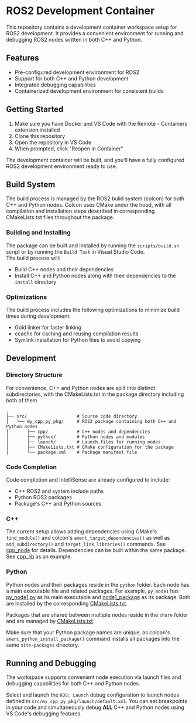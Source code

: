 # ROS2 Development Container

This repository contains a development container workspace setup for ROS2 development. It provides a convenient environment for running and debugging ROS2 nodes written in both C++ and Python.

## Features

- Pre-configured development environment for ROS2
- Support for both C++ and Python development
- Integrated debugging capabilities
- Containerized development environment for consistent builds

## Getting Started

1. Make sure you have Docker and VS Code with the Remote - Containers extension installed
2. Clone this repository
3. Open the repository in VS Code
4. When prompted, click "Reopen in Container"

The development container will be built, and you'll have a fully configured ROS2 development environment ready to use.

## Build System

The build process is managed by the ROS2 build system (colcon) for both C++ and Python nodes. Colcon uses CMake under the hood, with all compilation and installation steps described in corresponding CMakeLists.txt files throughout the package.

### Building and Installing

The package can be built and installed by running the `scripts/build.sh` script or by running the `Build Task` in Visual Studio Code.   
The build process will:
- Build C++ nodes and their dependencies
- Install C++ and Python nodes along with their dependencies to the `install` directory

### Optimizations

The build process includes the following optimizations to minimize build times during development:
- Gold linker for faster linking
- ccache for caching and reusing compilation results
- Symlink installation for Python files to avoid copying

## Development

### Directory Structure

For convenience, C++ and Python nodes are split into distinct subdirectories, with the CMakeLists.txt in the package directory including both of them.

```
.
├── src/                   # Source code directory
│   └── my_cpp_py_pkg/     # ROS2 package containing both C++ and Python nodes
│       ├── cpp/           # C++ nodes and dependencies
│       ├── python/        # Python nodes and modules
│       ├── launch/        # Launch files for running nodes
│       ├── CMakeLists.txt # CMake configuration for the package
│       └── package.xml    # Package manifest file
```

### Code Completion

Code completion and IntelliSense are already configured to include:
- C++ ROS2 and system include paths
- Python ROS2 packages
- Package's C++ and Python sources

### C++

The current setup allows adding dependencies using CMake's `find_module()` and colcon's `ament_target_dependencies()` as well as `add_subdirectory()` and `target_link_libraries()` commands. See [cpp_node](src/my_cpp_py_pkg/cpp/cpp_node/CMakeLists.txt) for details.
Dependencies can be built within the same package. See [cpp_lib](src/my_cpp_py_pkg/cpp/cpp_lib/CMakeLists.txt) as an example.

### Python

Python nodes and their packages reside in the `python` folder. Each node has a main executable file and related packages. For example, `py_node1` has [py_node1.py](src/my_cpp_py_pkg/python/py_node1/py_node1.py) as its main executable and [node1_package](src/my_cpp_py_pkg/python/py_node1/node1_package/module.py) as its package. Both are installed by the corresponding [CMakeLists.txt](src/my_cpp_py_pkg/python/py_node1/CMakeLists.txt).

Packages that are shared between multiple nodes reside in the `share` folder and are managed by [CMakeLists.txt](src/my_cpp_py_pkg/python/share/CMakeLists.txt).

Make sure that your Python package names are unique, as colcon's `ament_python_install_package()` command installs all packages into the same `site-packages` directory.

## Running and Debugging

The workspace supports convenient node execution via launch files and debugging capabilities for both C++ and Python nodes.

Select and launch the `ROS: Launch` debug configuration to launch nodes defined in `src/my_cpp_py_pkg/launch/default.xml`. 
You can set breakpoints in your code and simultaneously debug **ALL** C++ and Python nodes using VS Code's debugging features.
